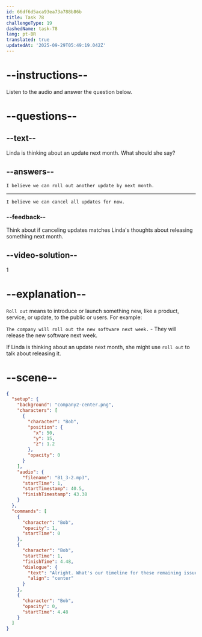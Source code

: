 ```yaml
---
id: 66df6d5aca93ea73a788b86b
title: Task 78
challengeType: 19
dashedName: task-78
lang: pt-BR
translated: true
updatedAt: '2025-09-29T05:49:19.042Z'
---
```

<!--
AUDIO REFERENCE:
Bob: Alright. What's our timeline for these remaining issues?
-->
<!--SPEAKING -->

# --instructions--

Listen to the audio and answer the question below.

# --questions--

## --text--

Linda is thinking about an update next month. What should she say?

## --answers--

`I believe we can roll out another update by next month.`

---

`I believe we can cancel all updates for now.`

### --feedback--

Think about if canceling updates matches Linda's thoughts about releasing something next month.

## --video-solution--

1

# --explanation--

`Roll out` means to introduce or launch something new, like a product, service, or update, to the public or users. For example:

`The company will roll out the new software next week.` - They will release the new software next week.

If Linda is thinking about an update next month, she might use `roll out` to talk about releasing it.

# --scene--

```json
{
  "setup": {
    "background": "company2-center.png",
    "characters": [
      {
        "character": "Bob",
        "position": {
          "x": 50,
          "y": 15,
          "z": 1.2
        },
        "opacity": 0
      }
    ],
    "audio": {
      "filename": "B1_3-2.mp3",
      "startTime": 1,
      "startTimestamp": 40.5,
      "finishTimestamp": 43.38
    }
  },
  "commands": [
    {
      "character": "Bob",
      "opacity": 1,
      "startTime": 0
    },
    {
      "character": "Bob",
      "startTime": 1,
      "finishTime": 4.48,
      "dialogue": {
        "text": "Alright. What's our timeline for these remaining issues?",
        "align": "center"
      }
    },
    {
      "character": "Bob",
      "opacity": 0,
      "startTime": 4.48
    }
  ]
}
```
